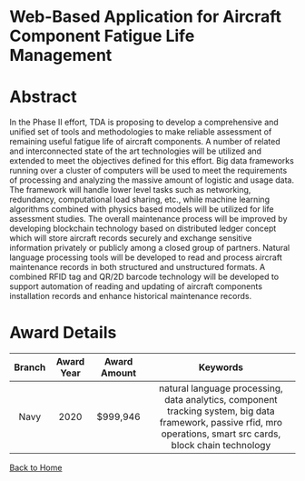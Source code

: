 
Web-Based Application for Aircraft Component Fatigue Life Management
====================================================================

# Abstract


In the Phase II effort, TDA is proposing to develop a comprehensive and unified set of tools and methodologies to make reliable assessment of remaining useful fatigue life of aircraft components. A number of related and interconnected state of the art technologies will be utilized and extended to meet the objectives defined for this effort. Big data frameworks running over a cluster of computers will be used to meet the requirements of processing and analyzing the massive amount of logistic and usage data. The framework will handle lower level tasks such as networking, redundancy, computational load sharing, etc., while machine learning algorithms combined with physics based models will be utilized for life assessment studies. The overall maintenance process will be improved by developing blockchain technology based on distributed ledger concept which will store aircraft records securely and exchange sensitive information privately or publicly among a closed group of partners. Natural language processing tools will be developed to read and process aircraft maintenance records in both structured and unstructured formats. A combined RFID tag and QR/2D barcode technology will be developed to support automation of reading and updating of aircraft components installation records and enhance historical maintenance records.  

# Award Details

|Branch|Award Year|Award Amount|Keywords|
| :---: | :---: | :---: | :---: |
|Navy|2020|$999,946|natural language processing, data analytics, component tracking system, big data framework, passive rfid, mro operations, smart src cards, block chain technology|
  
  


[Back to Home](https://github.com/chrischow/dod_sbir_awards/Reports/JH/#1985)